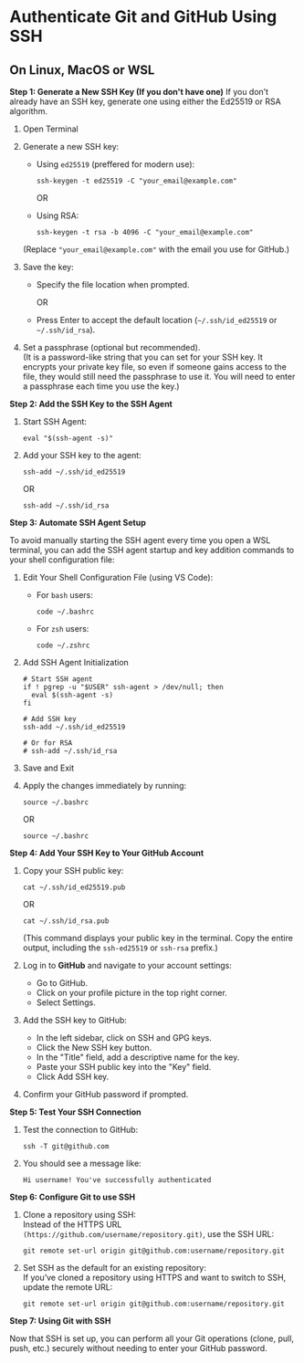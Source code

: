 # Authenticate Git and GitHub Using SSH
## On Linux, MacOS or WSL
**Step 1: Generate a New SSH Key (If you don't have one)**
If you don’t already have an SSH key, generate one using either the Ed25519 or RSA algorithm. 
1. Open Terminal
2. Generate a new SSH key:

   * Using `ed25519` (preffered for modern use):
     ```
     ssh-keygen -t ed25519 -C "your_email@example.com"
     ```
   
     OR
   
   * Using RSA:
     ```
     ssh-keygen -t rsa -b 4096 -C "your_email@example.com"
     ```

   (Replace `"your_email@example.com"` with the email you use for GitHub.)
   
3. Save the key:
   
   * Specify the file location when prompted.
     
     OR
   * Press Enter to accept the default location (`~/.ssh/id_ed25519` or `~/.ssh/id_rsa`).
     
5. Set a passphrase (optional but recommended).<br>
   (It is a password-like string that you can set for your SSH key. It encrypts your private key file, so even if someone gains access to the file, they would still need the passphrase to use it.  You will need to enter a passphrase each time you use the key.)

**Step 2: Add the SSH Key to the SSH Agent**
1. Start SSH Agent:
   
   ```
   eval "$(ssh-agent -s)"
   ```
   
3. Add your SSH key to the agent:
   
   ```
   ssh-add ~/.ssh/id_ed25519
   ```
   
     OR
   
   ```
   ssh-add ~/.ssh/id_rsa
   ```

**Step 3: Automate SSH Agent Setup**

To avoid manually starting the SSH agent every time you open a WSL terminal, you can add the SSH agent startup and key addition commands to your shell configuration file:

1. Edit Your Shell Configuration File (using VS Code):
   
   * For `bash` users:
  
     ```
     code ~/.bashrc
     ```

  
   * For `zsh` users:
  
     ```
     code ~/.zshrc
     ```

3. Add SSH Agent Initialization
   ```
   # Start SSH agent
   if ! pgrep -u "$USER" ssh-agent > /dev/null; then
     eval $(ssh-agent -s)
   fi

   # Add SSH key
   ssh-add ~/.ssh/id_ed25519

   # Or for RSA
   # ssh-add ~/.ssh/id_rsa
   ```

3. Save and Exit

4. Apply the changes immediately by running:

   ```
   source ~/.bashrc
   ```

   OR

   ```
   source ~/.bashrc
   ```

   
**Step 4: Add Your SSH Key to Your GitHub Account**
1. Copy your SSH public key:
   
   ```
   cat ~/.ssh/id_ed25519.pub
   ```
   
   OR
   
   ```
   cat ~/.ssh/id_rsa.pub
   ```

   (This command displays your public key in the terminal. Copy the entire output, including the `ssh-ed25519` or `ssh-rsa` prefix.)

3. Log in to **GitHub** and navigate to your account settings:
   * Go to GitHub.
   * Click on your profile picture in the top right corner.
   * Select Settings.
  
4. Add the SSH key to GitHub:
   * In the left sidebar, click on SSH and GPG keys.
   * Click the New SSH key button.
   * In the "Title" field, add a descriptive name for the key.
   * Paste your SSH public key into the "Key" field.
   * Click Add SSH key.
  
5. Confirm your GitHub password if prompted.

**Step 5: Test Your SSH Connection**
1. Test the connection to GitHub:

   ```
   ssh -T git@github.com
   ```

3. You should see a message like:

   ```
   Hi username! You've successfully authenticated
   ```

**Step 6: Configure Git to use SSH**
1. Clone a repository using SSH:<br>Instead of the HTTPS URL `(https://github.com/username/repository.git)`, use the SSH URL:

   ```
   git remote set-url origin git@github.com:username/repository.git
   ```

3. Set SSH as the default for an existing repository:<br>If you’ve cloned a repository using HTTPS and want to switch to SSH, update the remote URL:

   ```
   git remote set-url origin git@github.com:username/repository.git
   ```

**Step 7: Using Git with SSH**

Now that SSH is set up, you can perform all your Git operations (clone, pull, push, etc.) securely without needing to enter your GitHub password.
